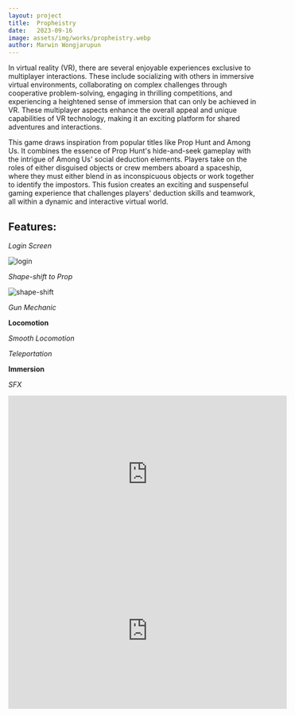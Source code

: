 ```yaml
---
layout: project
title:  Propheistry
date:   2023-09-16
image: assets/img/works/propheistry.webp
author: Marwin Wongjarupun
---
```

In virtual reality (VR), there are several enjoyable experiences exclusive to multiplayer interactions. These include socializing with others in immersive virtual environments, collaborating on complex challenges through cooperative problem-solving, engaging in thrilling competitions, and experiencing a heightened sense of immersion that can only be achieved in VR. These multiplayer aspects enhance the overall appeal and unique capabilities of VR technology, making it an exciting platform for shared adventures and interactions.

This game draws inspiration from popular titles like Prop Hunt and Among Us. It combines the essence of Prop Hunt's hide-and-seek gameplay with the intrigue of Among Us' social deduction elements. Players take on the roles of either disguised objects or crew members aboard a spaceship, where they must either blend in as inconspicuous objects or work together to identify the impostors. This fusion creates an exciting and suspenseful gaming experience that challenges players' deduction skills and teamwork, all within a dynamic and interactive virtual world.

## **Features:**

*Login Screen*


<img src="../../assets/img/gifs/login.gif" alt="login" class="responsive-image" loading="lazy">


*Shape-shift to Prop*


<img src="../../assets/img/gifs/shapeshift.gif" alt="shape-shift" class="responsive-image" loading="lazy">

*Gun Mechanic*

**Locomotion**

*Smooth Locomotion*

*Teleportation*

**Immersion**

*SFX*


<iframe width="560" height="315" src="https://www.youtube.com/embed/3Wk0qJoQeoE?si=FZs8iyz6KcYRdm8j" title="YouTube video player" frameborder="0" allow="accelerometer; autoplay; clipboard-write; encrypted-media; gyroscope; picture-in-picture; web-share" allowfullscreen loading="lazy"></iframe>


<iframe width="560" height="315" src="https://www.youtube.com/embed/xZss7-WzMXA?si=h7hqFFhdxXgS50im" title="YouTube video player" frameborder="0" allow="accelerometer; autoplay; clipboard-write; encrypted-media; gyroscope; picture-in-picture; web-share" allowfullscreen loading="lazy"></iframe>
